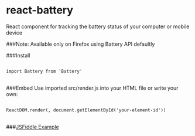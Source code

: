 # react-battery
React component for tracking the battery status of your computer or mobile device

###Note: Available only on Firefox using Battery API defaultly

###Install
<pre>
<code>
import Battery from 'Battery'
</code>
</pre>

###Embed
Use imported src/render.js into your HTML file or write your own:

<pre>
<code>
ReactDOM.render(<Battery/>, document.getElementById('your-element-id'))
</code>
</pre>

###[JSFiddle Example](https://jsfiddle.net/hwclass/kqjepfh4/)
